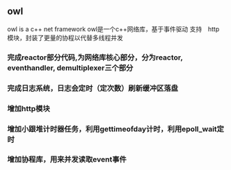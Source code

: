 ## owl
owl is a c++ net framework 
owl是一个c++网络库，基于事件驱动
支持　http 模块，封装了更量的协程以代替多线程并发
### 完成reactor部分代码,为网络库核心部分，分为reactor, eventhandler, demultiplexer三个部分
### 完成日志系统，日志会定时（定次数）刷新缓冲区落盘
### 增加http模块
### 增加小跟堆计时器任务，利用gettimeofday计时，利用epoll_wait定时
### 增加协程库，用来并发读取event事件
